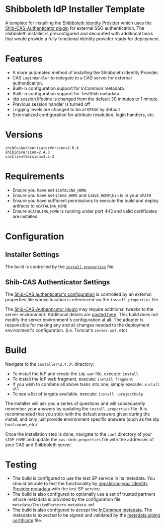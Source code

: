 Shibboleth IdP Installer Template
==============================

A template for installing the [Shibboleth Identity Provider](https://wiki.shibboleth.net/confluence/display/SHIB2/IdPInstall) which uses the [Shib-CAS-Authenticator plugin][shibcas] for external SSO authentication. The shibboleth installer is preconfigured and decorated with additional tasks that would provide a fully functional identity provider ready for deployment. 

# Features
- A more automated method of installing the Shibboleth Identity Provider.
- CAS `LoginHandler` to delegate to a CAS server for external authentication.
- Built-in configuration support for InCommon metadata.
- Built-in configuration support for TestShib metadata
- Idp session lifetime is changed from the default 30 minutes to [1 minute](https://github.com/Unicon/unicon-shibboleth-idp-template/blob/master/installer/2.4.3/src/installer/resources/conf-tmpl/internal.xml#L102).
- Previous session handler is turned off
- Logging levels are changed to be at `DEBUG` by default
- Externalized configuration for attribute resolution, login handlers, etc.

# Versions

```properties
shibCasAuthenticatorVersion=2.0.4
shibIdpVersion=2.4.3
casClientVersion=3.3.3
```

# Requirements
- Ensure you have set `$CATALINA_HOME` 
- Ensure you have set `$JAVA_HOME` and `$JAVA_HOME\bin` is in your `$PATH`
- Ensure you have sufficient permissions to execute the build and deploy artifacts to `$CATALINA_HOME`
- Ensure `$CATALINA_HOME` is running under port 443 and valid certificates are installed.

# Configuration

## Installer Settings
The build is controlled by the [`install.properties`](https://github.com/Unicon/unicon-shibboleth-idp-template/blob/master/installer/2.4.3/src/installer/resources/install.properties) file. 

## Shib-CAS Authenticator Settings
The [Shib-CAS authenticator's configuration][shibcas] is controlled by an external properties file whose location is referenced via the `install.properties` file.

The  [Shib-CAS-Authenticator plugin][shibcas] may require additional tweaks to the server environment. Additional details are [posted here][shibcas]. This build does not modify the server environment's configuration at all. The adopter is responsible for making any and all changes needed to the deployment environment's configuration. (i.e. Tomcat's `server.xml`, etc)

# Build
Navigate to the `installer\2.4.3\` directory:

* To install the IdP and create the `idp.war` file, execute: `install`
* To install the IdP web fragment, execute: `install fragment`
* If you wish to combine all above tasks into one, simply execute: `install all`
* To see a list of targets available, execute: `install -projecthelp`

The installer will ask you a series of questions and will subsequently remember your answers by updating the `install.properties` file. It is recommended that you stick with the default answers given during the install, and only just provide environment specific answers (such as the idp host name, etc) 

Once the installation step is done, navigate to the `conf` directory of your `$IDP_HOME` and update the `cas-shib.properties` file with the addresses of your CAS and Shibboleth server. 

# Testing
* The build is configured to use the test SP service in its metadata. You should be able to test the functionality by [registering your Identity Provider metadata](https://www.testshib.org/metadata.html) with the test SP service. 
* The build is also configured to optionally use a set of trusted partners whose metadata is provided by the configuration file `metadata/TrustedPartners-metadata.xml`
* The build is also configured to accept the [InCommon metadata](https://github.com/Unicon/unicon-shibboleth-idp-template/blob/master/installer/2.4.3/src/installer/resources/conf-tmpl/relying-party.xml#L109). The metadata is expected to be signed and validated by the [metadata siging certificate](https://github.com/Unicon/unicon-shibboleth-idp-template/blob/master/installer/etc/inc-md-cert.pem) file.


[shibcas]: https://github.com/Unicon/shib-cas-authn2/
